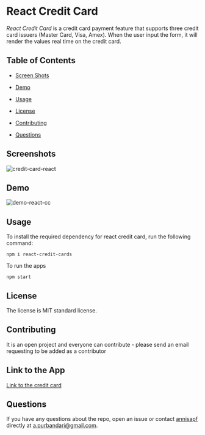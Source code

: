 # React Credit Card
*React Credit Card* is a credit card payment feature that supports three credit card issuers (Master Card, Visa, Amex). When the user input the form, it will render the values real time on the credit card. 

## Table of Contents 

* [Screen Shots](#screenshots)

* [Demo](#demo)

* [Usage](#usage)
    
* [License](#license)
    
* [Contributing](#contributing)
    
* [Questions](#questions)


## Screenshots

![credit-card-react](https://user-images.githubusercontent.com/7066137/112779832-4b215500-9093-11eb-97f6-7eaa2ebb7c30.png)


## Demo

![demo-react-cc](https://user-images.githubusercontent.com/7066137/112780143-edd9d380-9093-11eb-9ca2-0caf0430a286.gif)


## Usage
To install the required dependency for react credit card, run the following command:
    
```
npm i react-credit-cards
```

To run the apps

```
npm start
```
    
## License
The license is MIT standard license.
        
## Contributing
    
It is an open project and everyone can contribute - please send an email requesting to be added as a contributor

## Link to the App
<a href="https://annisapf.github.io/Credit-Card-React/">Link to the credit card</a>
     
## Questions
    
If you have any questions about the repo, open an issue or contact [annisapf](https://github.com/annisapf/) directly at a.purbandari@gmail.com.





